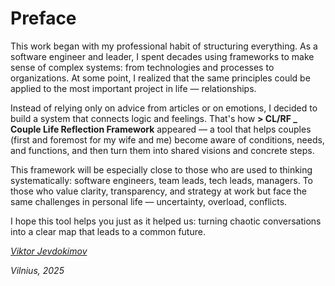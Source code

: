 # Preface

This work began with my professional habit of structuring everything. As a software engineer and leader, I spent decades using frameworks to make sense of complex systems: from technologies and processes to organizations. At some point, I realized that the same principles could be applied to the most important project in life — relationships.

Instead of relying only on advice from articles or on emotions, I decided to build a system that connects logic and feelings. That's how **> CL/RF _ Couple Life Reflection Framework** appeared — a tool that helps couples (first and foremost for my wife and me) become aware of conditions, needs, and functions, and then turn them into shared visions and concrete steps.

This framework will be especially close to those who are used to thinking systematically: software engineers, team leads, tech leads, managers. To those who value clarity, transparency, and strategy at work but face the same challenges in personal life — uncertainty, overload, conflicts.

I hope this tool helps you just as it helped us: turning chaotic conversations into a clear map that leads to a common future.

_[Viktor Jevdokimov](https://www.linkedin.com/in/viktor-jevdokimov)_

_Vilnius, 2025_
